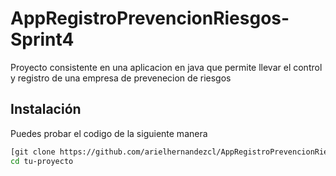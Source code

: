 # AppRegistroPrevencionRiesgos-Sprint4

Proyecto consistente en una aplicacion en java que permite llevar el control y registro de una empresa de prevenecion de riesgos

## Instalación

Puedes probar el codigo de la siguiente manera 

```bash
[git clone https://github.com/arielhernandezcl/AppRegistroPrevencionRiesgos-Sprint4.git)https://github.com/arielhernandezcl/AppRegistroPrevencionRiesgos-Sprint4.git
cd tu-proyecto
